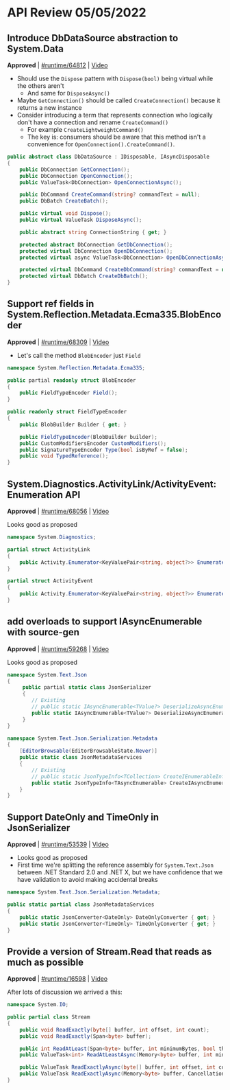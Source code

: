 # API Review 05/05/2022

## Introduce DbDataSource abstraction to System.Data

**Approved** | [#runtime/64812](https://github.com/dotnet/runtime/issues/64812#issuecomment-1118872279) | [Video](https://www.youtube.com/watch?v=G9uf3VWBzQk&t=0h0m0s)

* Should use the `Dispose` pattern with `Dispose(bool)` being virtual while the others aren't
    - And same for `DisposeAsync()`
* Maybe `GetConnection()` should be called `CreateConnection()` because it returns a new instance
* Consider introducing a term that represents connection who logically don't have a connection and rename `CreateCommand()`
    - For example `CreateLightweightCommand()`
    - The key is: consumers should be aware that this method isn't a convenience for `OpenConnection().CreateCommand()`.

```C#
public abstract class DbDataSource : IDisposable, IAsyncDisposable
{
    public DbConnection GetConnection();
    public DbConnection OpenConnection();
    public ValueTask<DbConnection> OpenConnectionAsync();

    public DbCommand CreateCommand(string? commandText = null);
    public DbBatch CreateBatch();

    public virtual void Dispose();
    public virtual ValueTask DisposeAsync();

    public abstract string ConnectionString { get; }

    protected abstract DbConnection GetDbConnection();
    protected virtual DbConnection OpenDbConnection();
    protected virtual async ValueTask<DbConnection> OpenDbConnectionAsync(CancellationToken cancellationToken = default);

    protected virtual DbCommand CreateDbCommand(string? commandText = null);
    protected virtual DbBatch CreateDbBatch();
}
```
## Support ref fields in System.Reflection.Metadata.Ecma335.BlobEncoder

**Approved** | [#runtime/68309](https://github.com/dotnet/runtime/issues/68309#issuecomment-1118883135) | [Video](https://www.youtube.com/watch?v=G9uf3VWBzQk&t=0h33m55s)

* Let's call the method `BlobEncoder` just `Field`

```C#
namespace System.Reflection.Metadata.Ecma335;

public partial readonly struct BlobEncoder
{
    public FieldTypeEncoder Field();
}

public readonly struct FieldTypeEncoder
{
    public BlobBuilder Builder { get; }

    public FieldTypeEncoder(BlobBuilder builder);
    public CustomModifiersEncoder CustomModifiers();
    public SignatureTypeEncoder Type(bool isByRef = false);
    public void TypedReference();
}
```
## System.Diagnostics.ActivityLink/ActivityEvent: Enumeration API

**Approved** | [#runtime/68056](https://github.com/dotnet/runtime/issues/68056#issuecomment-1118889468) | [Video](https://www.youtube.com/watch?v=G9uf3VWBzQk&t=0h47m26s)

Looks good as proposed

```C#
namespace System.Diagnostics;

partial struct ActivityLink
{
    public Activity.Enumerator<KeyValuePair<string, object?>> EnumerateTagObjects();
}

partial struct ActivityEvent
{
    public Activity.Enumerator<KeyValuePair<string, object?>> EnumerateTagObjects();
}
```
## add overloads to support IAsyncEnumerable with source-gen

**Approved** | [#runtime/59268](https://github.com/dotnet/runtime/issues/59268#issuecomment-1118891931) | [Video](https://www.youtube.com/watch?v=G9uf3VWBzQk&t=0h54m45s)

Looks good as proposed

```C#
namespace System.Text.Json
{
     public partial static class JsonSerializer
     {
        // Existing
        // public static IAsyncEnumerable<TValue?> DeserializeAsyncEnumerable<TValue>(Stream utf8Json, JsonSerializerOptions options, CancellationToken cancellationToken = default);
        public static IAsyncEnumerable<TValue?> DeserializeAsyncEnumerable<TValue>(Stream utf8Json, JsonTypeInfo<TValue> jsonTypeInfo, CancellationToken cancellationToken = default);
     }
}

namespace System.Text.Json.Serialization.Metadata
{
    [EditorBrowsable(EditorBrowsableState.Never)]
    public static class JsonMetadataServices
    {
        // Existing
        // public static JsonTypeInfo<TCollection> CreateIEnumerableInfo<TCollection, TElement>(JsonSerializerOptions options, JsonCollectionInfoValues<TCollection> collectionInfo) where TCollection : IEnumerable<TElement>;
        public static JsonTypeInfo<TAsyncEnumerable> CreateIAsyncEnumerableInfo<TAsyncEnumerable, TElement>(JsonSerializerOptions options, JsonCollectionInfoValues<TAsyncEnumerable> collectionInfo) where TAsyncEnumerable : IAsyncEnumerable<TElement>;
    }
}
```
## Support DateOnly and TimeOnly in JsonSerializer

**Approved** | [#runtime/53539](https://github.com/dotnet/runtime/issues/53539#issuecomment-1118896272) | [Video](https://www.youtube.com/watch?v=G9uf3VWBzQk&t=0h56m51s)

* Looks good as proposed
* First time we're splitting the reference assembly for `System.Text.Json` between .NET Standard 2.0 and .NET X, but we have confidence that we have validation to avoid making accidental breaks

```C#
namespace System.Text.Json.Serialization.Metadata;

public static partial class JsonMetadataServices
{
    public static JsonConverter<DateOnly> DateOnlyConverter { get; }
    public static JsonConverter<TimeOnly> TimeOnlyConverter { get; }
}
```
## Provide a version of Stream.Read that reads as much as possible

**Approved** | [#runtime/16598](https://github.com/dotnet/runtime/issues/16598#issuecomment-1118973589) | [Video](https://www.youtube.com/watch?v=G9uf3VWBzQk&t=1h6m35s)

After lots of discussion we arrived a this:

```C#
namespace System.IO;

public partial class Stream
{
    public void ReadExactly(byte[] buffer, int offset, int count);
    public void ReadExactly(Span<byte> buffer);

    public int ReadAtLeast(Span<byte> buffer, int minimumBytes, bool throwOnEndOfStream = true);
    public ValueTask<int> ReadAtLeastAsync(Memory<byte> buffer, int minimumBytes, bool throwOnEndOfStream = true, CancellationToken cancellationToken = default);

    public ValueTask ReadExactlyAsync(byte[] buffer, int offset, int count, CancellationToken cancellationToken = default);
    public ValueTask ReadExactlyAsync(Memory<byte> buffer, CancellationToken cancellationToken = default);
}
```
